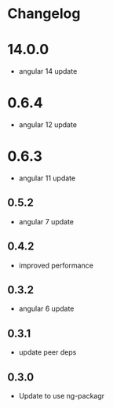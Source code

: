 # Changelog

# 14.0.0
- angular 14 update

# 0.6.4
- angular 12 update

# 0.6.3
- angular 11 update

## 0.5.2
- angular 7 update

## 0.4.2
- improved performance

## 0.3.2
- angular 6 update

## 0.3.1
- update peer deps

## 0.3.0
- Update to use ng-packagr
